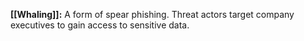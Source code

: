 **[[Whaling]]:** A form of spear phishing. Threat actors target company executives to gain access to sensitive data.